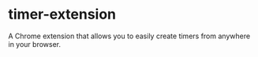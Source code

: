 # timer-extension
A Chrome extension that allows you to easily create timers from anywhere in your browser.

